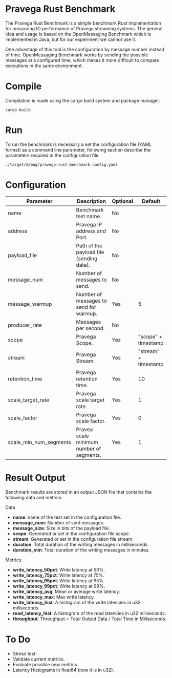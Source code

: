 # Pravega Rust Benchmark

The Pravega Rust Benchmark is a simple benchmark Rust implementation for measuring IO performance of Pravega streaming systems. The general idea and usage is based on the OpenMessaging Benchmark which is implemented in Java, but for our experiment we cannot use it.

One advantage of this tool is the configuration by message number instead of time. OpenMessaging Benchmark works by sending the possible messages at a configured time, which makes it more difficult to compare executions in the same environment.

# Compile

Compilation is made using the cargo build system and package manager.

```
cargo build
```

# Run

To run the benchmark is necessary a set the configuration file (YAML format) as a command line parameter, following section describe the parameters required in the configuration file.

```
./target/debug/pravega-rust-benchmark config.yaml
```

# Configuration

| Parameter              | Description                              | Optional | Default |
| ---------------------- | ---------------------------------------- | -------- | ------- |
| name                   | Benchmark test name.                     | No       | |
| address                | Pravega IP address and Port.             | No       | |
| payload_file           | Path of the payload file (sending data). | No       | |
| message_num            | Number of messages to send.              | No       | |
| message_warmup         | Number of messages to send for warmup.   | Yes      | 5 |
| producer_rate          | Messages per second.                     | No       | |
| scope                  | Pravega Scope.                           | Yes      | "scope" + timestamp |
| stream                 | Pravega Stream.                          | Yes      | "stream" + timestamp |
| retention_time         | Pravega retention time.                  | Yes      | 10 |
| scale_target_rate      | Pravega scale target rate.               | Yes      | 1 |
| scale_factor           | Pravega scale factor.                    | Yes      | 0 |
| scale_min_num_segments | Pravea scale minimum number of segments. | Yes      | 1 |

# Result Output

Benchmark results are stored in an output JSON file that contains the following data and metrics:

Data
- **name**: name of the test set in the configuration file.
- **message_num**: Number of sent messages.
- **message_size**: Size in bits of the payload file.
- **scope**: Generated or set in the configuration file scope.
- **stream**: Generated or set in the configuration file stream.
- **duration**: Total duration of the writing messages in milliseconds.
- **duration_min**: Total duration of the writing messages in minutes.

Metrics
- **write_latency_50pct**: Write latency at 50%.
- **write_latency_75pct**: Write latency at 75%.
- **write_latency_95pct**: Write latency at 95%.
- **write_latency_99pct**: Write latency at 99%.
- **write_latency_avg**: Mean or average write latency.
- **write_latency_max**: Max write latency.
- **write_latency_hist**: A histogram of the write latencies in u32 miliseconds.
- **read_latency_hist**: A histogram of the read latencies in u32 miliseconds.
- **throughput**: Throughput = Total Output Data / Total Time in Miliseconds.

# To Do

- Stress test.
- Validate current metrics.
- Evaluate possible new metrics.
- Latency Histograms in float64 (now it is in u32).
